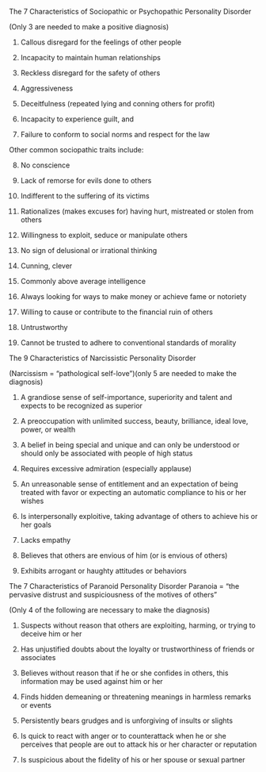 The 7 Characteristics of Sociopathic or Psychopathic Personality Disorder

(Only 3 are needed to make a positive diagnosis)

1)  Callous disregard for the feelings of other people

2)  Incapacity to maintain human relationships

3)  Reckless disregard for the safety of others

4)  Aggressiveness

5) Deceitfulness (repeated lying and conning others for profit)

6) Incapacity to experience guilt, and

7) Failure to conform to social norms and respect for the law  

Other common sociopathic traits include:

8) No conscience

9) Lack of remorse for evils done to others

10) Indifferent to the suffering of its victims

11) Rationalizes (makes excuses for) having hurt, mistreated or stolen from others

12) Willingness to exploit, seduce or manipulate others

13) No sign of delusional or irrational thinking

14) Cunning, clever

15) Commonly above average intelligence

16) Always looking for ways to make money or achieve fame or notoriety

17) Willing to cause or contribute to the financial ruin of others

18) Untrustworthy

19) Cannot be trusted to adhere to conventional standards of morality  


The 9 Characteristics of Narcissistic Personality Disorder  

(Narcissism = “pathological self-love”)(only 5 are needed to make the diagnosis)

1. A grandiose sense of self-importance, superiority and talent and expects to be recognized as superior

2. A preoccupation with unlimited success, beauty, brilliance, ideal love, power, or wealth

3. A belief in being special and unique and can only be understood or should only be associated with people of high status

4. Requires excessive admiration (especially applause)

5. An unreasonable sense of entitlement and an expectation of being treated with favor or expecting an automatic compliance to his or her wishes

6. Is interpersonally exploitive, taking advantage of others to achieve his or her goals

7. Lacks empathy

8. Believes that others are envious of him (or is envious of others)

9. Exhibits arrogant or haughty attitudes or behaviors  


The 7 Characteristics of Paranoid Personality Disorder Paranoia = “the pervasive distrust and suspiciousness of the motives of others”

(Only 4 of the following are necessary to make the diagnosis)

1) Suspects without reason that others are exploiting, harming, or trying to deceive him or her

2) Has unjustified doubts about the loyalty or trustworthiness of friends or associates

3) Believes without reason that if he or she confides in others, this information may be used against him or her

4) Finds hidden demeaning or threatening meanings in harmless remarks or events

5) Persistently bears grudges and is unforgiving of insults or slights

6) Is quick to react with anger or to counterattack when he or she perceives that people are out to attack his or her character or reputation

7) Is suspicious about the fidelity of his or her spouse or sexual partner  